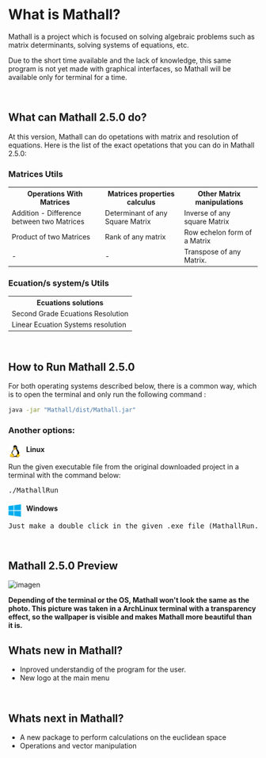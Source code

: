 # What is Mathall?

Mathall is a project which is focused on solving algebraic problems such as matrix determinants, solving systems of equations, etc. 

Due to the short time available and the lack of knowledge, this same program is not yet made with graphical interfaces, so Mathall will be available only for terminal for a time.

<br>

## What can Mathall 2.5.0 do?

At this version, Mathall can do opetations with matrix and resolution of equations. Here is the list of the exact opetations
that you can do in Mathall 2.5.0:

### Matrices Utils
<table>
  <tr>
    <th>Operations With Matrices</th>
    <th>Matrices properties calculus</th>
    <th>Other Matrix manipulations</th>
  </tr>
  <tr>
    <td>Addition - Difference between two Matrices</td>
    <td>Determinant of any Square Matrix</td>
     <td>Inverse of any square Matrix</td>
  </tr>
  <tr>
    <td>Product of two Matrices</td>
    <td>Rank of any matrix</td>
    <td>Row echelon form of a Matrix</td>
  </tr>
  <tr>
    <td>-</td>
    <td>-</td>
    <td>Transpose of any Matrix.</td>
  </tr>
</table>

### Ecuation/s system/s Utils
<table>
  <tr>
    <th>Ecuations solutions</th>
  </tr>
  <tr>
    <td>Second Grade Ecuations Resolution</td>  
  </tr>
  <tr> 
    <td>Linear Ecuation Systems resolution</td>
  </tr>
</table>
<br>


## How to Run Mathall 2.5.0
For both operating systems described below, there is a common way, which is to open the terminal and only run the following command :

```bash
java -jar "Mathall/dist/Mathall.jar"
```
### Another options:

#### Linux <img align="left" alt="Linux" width="26px" src="https://github.com/devicons/devicon/blob/v2.15.1/icons/linux/linux-original.svg" style="padding-right:10px;" />

Run the given executable file from the original downloaded project in a terminal with the command below:

<pre>
./MathallRun
</pre>

#### Windows <img align="left" alt="Windows" width="26px" src="https://github.com/devicons/devicon/blob/v2.15.1/icons/windows8/windows8-original.svg" style="padding-right:10px;" />

<pre>
Just make a double click in the given .exe file (MathallRun.exe).
</pre>

<br>

## Mathall 2.5.0 Preview
![imagen](https://user-images.githubusercontent.com/91225771/193458949-9ecbf42e-6361-44f3-9551-e7dd0a071e33.png)

<b>Depending of the terminal or the OS, Mathall won't look the same as the photo. This picture was taken in a ArchLinux terminal 
with a transparency effect, so the wallpaper is visible and makes Mathall more beautiful than  it is.</b>
  
## Whats new in Mathall?
- Inproved understandig of the program for the user.
- New logo at the main menu

<br>

## Whats next in Mathall?
- A new package to perform calculations on the euclidean space
- Operations and vector manipulation
